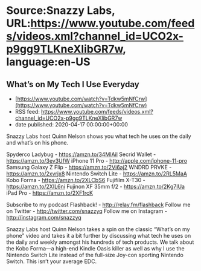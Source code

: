 # Source:Snazzy Labs, URL:https://www.youtube.com/feeds/videos.xml?channel_id=UCO2x-p9gg9TLKneXlibGR7w, language:en-US

## What’s on My Tech I Use Everyday
 - [https://www.youtube.com/watch?v=Tdkw5mNfCrw](https://www.youtube.com/watch?v=Tdkw5mNfCrw)
 - RSS feed: https://www.youtube.com/feeds/videos.xml?channel_id=UCO2x-p9gg9TLKneXlibGR7w
 - date published: 2020-04-17 00:00:00+00:00

Snazzy Labs host Quinn Nelson shows you what tech he uses on the daily and what’s on his phone.

Spyderco Ladybug - https://amzn.to/34MlAil
Secrid Wallet - https://amzn.to/3ev3UfW
iPhone 11 Pro - http://apple.com/iphone-11-pro
Samsung Galaxy Z Flip - https://amzn.to/2Vi6aj2
WNDRD PRVKE - https://amzn.to/2xvrjx8
Nintendo Switch Lite - https://amzn.to/2RL5MaA
Kobo Forma - https://amzn.to/2XLCbS6
Fujifilm X-T30 - https://amzn.to/2XIL6ni
Fujinon XF 35mm f/2 - https://amzn.to/2Kg7IUa
iPad Pro - https://amzn.to/2XF1rcK

Subscribe to my podcast Flashback! - http://relay.fm/flashback
Follow me on Twitter - http://twitter.com/snazzyq
Follow me on Instagram - http://instagram.com/snazzyq

Snazzy Labs host Quinn Nelson takes a spin on the classic “What’s on my phone” video and takes it a bit further by discussing what tech he uses on the daily and weekly amongst his hundreds of tech products. We talk about the Kobo Forma—a high-end Kindle Oasis killer as well as why I use the Nintendo Switch Lite instead of the full-size Joy-con sporting Nintendo Switch. This isn’t your average EDC.

